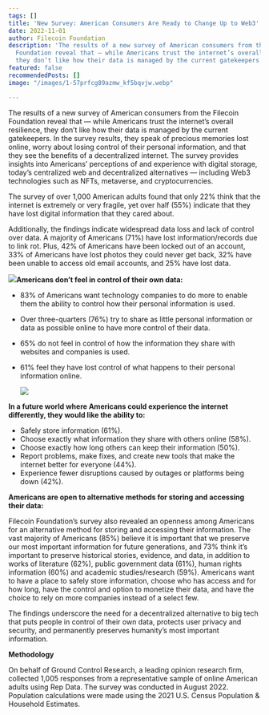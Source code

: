 ```yaml
---
tags: []
title: 'New Survey: American Consumers Are Ready to Change Up to Web3'
date: 2022-11-01
author: Filecoin Foundation
description: 'The results of a new survey of American consumers from the Filecoin
  Foundation reveal that — while Americans trust the internet’s overall resilience,
  they don’t like how their data is managed by the current gatekeepers. '
featured: false
recommendedPosts: []
image: "/images/1-57prfcg89azmw_kf5bqvjw.webp"

---
```

The results of a new survey of American consumers from the Filecoin Foundation reveal that — while Americans trust the internet’s overall resilience, they don’t like how their data is managed by the current gatekeepers. In the survey results, they speak of precious memories lost online, worry about losing control of their personal information, and that they see the benefits of a decentralized internet. The survey provides insights into Americans’ perceptions of and experience with digital storage, today’s centralized web and decentralized alternatives — including Web3 technologies such as NFTs, metaverse, and cryptocurrencies.

The survey of over 1,000 American adults found that only 22% think that the internet is extremely or very fragile, yet over half (55%) indicate that they have lost digital information that they cared about.

Additionally, the findings indicate widespread data loss and lack of control over data. A majority of Americans (71%) have lost information/records due to link rot. Plus, 42% of Americans have been locked out of an account, 33% of Americans have lost photos they could never get back, 32% have been unable to access old email accounts, and 25% have lost data.

**![](/images/1-vc6fomdajgchg3me1iyhia.webp)Americans don’t feel in control of their own data:**

* 83% of Americans want technology companies to do more to enable them the ability to control how their personal information is used.
* Over three-quarters (76%) try to share as little personal information or data as possible online to have more control of their data.
* 65% do not feel in control of how the information they share with websites and companies is used.
* 61% feel they have lost control of what happens to their personal information online.

  ![](/images/1-xsdo4dupzzkp8uwbvqyymg.webp)

**In a future world where Americans could experience the internet differently, they would like the ability to:**

* Safely store information (61%).
* Choose exactly what information they share with others online (58%).
* Choose exactly how long others can keep their information (50%).
* Report problems, make fixes, and create new tools that make the internet better for everyone (44%).
* Experience fewer disruptions caused by outages or platforms being down (42%).

**Americans are open to alternative methods for storing and accessing their data:**

Filecoin Foundation’s survey also revealed an openness among Americans for an alternative method for storing and accessing their information. The vast majority of Americans (85%) believe it is important that we preserve our most important information for future generations, and 73% think it’s important to preserve historical stories, evidence, and data, in addition to works of literature (62%), public government data (61%), human rights information (60%) and academic studies/research (59%). Americans want to have a place to safely store information, choose who has access and for how long, have the control and option to monetize their data, and have the choice to rely on more companies instead of a select few.

The findings underscore the need for a decentralized alternative to big tech that puts people in control of their own data, protects user privacy and security, and permanently preserves humanity’s most important information.

**Methodology**

On behalf of Ground Control Research, a leading opinion research firm, collected 1,005 responses from a representative sample of online American adults using Rep Data. The survey was conducted in August 2022. Population calculations were made using the 2021 U.S. Census Population & Household Estimates.